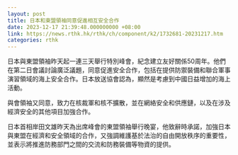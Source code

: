 ```yaml
---
layout: post
title: 日本和東盟領袖同意促進相互安全合作
date: 2023-12-17 21:39:48.000000000 +08:00
link: https://news.rthk.hk/rthk/ch/component/k2/1732681-20231217.htm
categories: rthk
---
```


日本與東盟領袖昨天起一連三天舉行特別峰會，紀念建立友好關係50周年。他們在第二日會議討論廣泛議題，同意促進安全合作，包括在提供防禦裝備和聯合軍事演習領域的海上安全合作。日本放送協會認為，顯然是考慮到中國日益增加的海上活動。

與會領袖又同意，致力在核裁軍和核不擴散，並在網絡安全和供應鏈，以及在涉及經濟安全的其他項目加強合作。

日本首相岸田文雄昨天為出席峰會的東盟領袖舉行晚宴，他致辭時承諾，加強日本與東盟在經濟和安全領域的合作，又強調維護基於法治的自由開放秩序的重要性，並表示將推進防務部門之間的交流和防務裝備等物資的提供。
